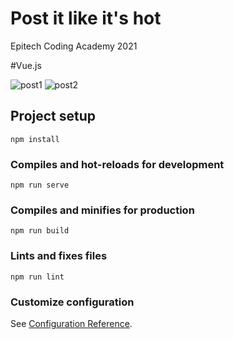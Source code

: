 # Post it like it's hot

Epitech Coding Academy 2021

#Vue.js

![post1](https://user-images.githubusercontent.com/84317349/138346622-d03b89c6-5c07-47d3-b4da-d80d48014580.png)
![post2](https://user-images.githubusercontent.com/84317349/138346636-74db2f34-23a8-4cbe-a322-5188b818a7d1.png)

## Project setup
```
npm install
```

### Compiles and hot-reloads for development
```
npm run serve
```

### Compiles and minifies for production
```
npm run build
```

### Lints and fixes files
```
npm run lint
```

### Customize configuration
See [Configuration Reference](https://cli.vuejs.org/config/).
